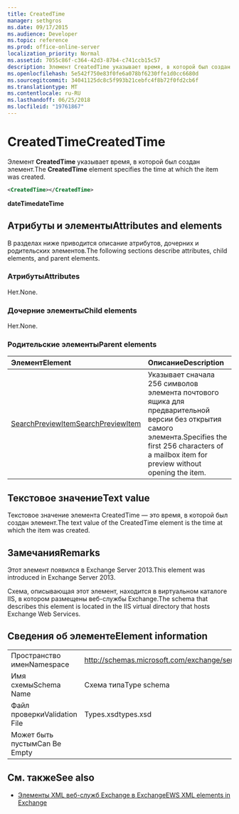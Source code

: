 ```yaml
---
title: CreatedTime
manager: sethgros
ms.date: 09/17/2015
ms.audience: Developer
ms.topic: reference
ms.prod: office-online-server
localization_priority: Normal
ms.assetid: 7055c86f-c364-42d3-87b4-c741ccb15c57
description: Элемент CreatedTime указывает время, в которой был создан элемент.
ms.openlocfilehash: 5e542f750e83f0fe6a078bf6230ffe1d0cc6680d
ms.sourcegitcommit: 34041125dc8c5f993b21cebfc4f8b72f0fd2cb6f
ms.translationtype: MT
ms.contentlocale: ru-RU
ms.lasthandoff: 06/25/2018
ms.locfileid: "19761867"
---
```

# <a name="createdtime"></a><span data-ttu-id="f2487-103">CreatedTime</span><span class="sxs-lookup"><span data-stu-id="f2487-103">CreatedTime</span></span>

<span data-ttu-id="f2487-104">Элемент **CreatedTime** указывает время, в которой был создан элемент.</span><span class="sxs-lookup"><span data-stu-id="f2487-104">The **CreatedTime** element specifies the time at which the item was created.</span></span> 
  
```xml
<CreatedTime></CreatedTime>
```

 <span data-ttu-id="f2487-105">**dateTime**</span><span class="sxs-lookup"><span data-stu-id="f2487-105">**dateTime**</span></span>
## <a name="attributes-and-elements"></a><span data-ttu-id="f2487-106">Атрибуты и элементы</span><span class="sxs-lookup"><span data-stu-id="f2487-106">Attributes and elements</span></span>

<span data-ttu-id="f2487-107">В разделах ниже приводится описание атрибутов, дочерних и родительских элементов.</span><span class="sxs-lookup"><span data-stu-id="f2487-107">The following sections describe attributes, child elements, and parent elements.</span></span>
  
### <a name="attributes"></a><span data-ttu-id="f2487-108">Атрибуты</span><span class="sxs-lookup"><span data-stu-id="f2487-108">Attributes</span></span>

<span data-ttu-id="f2487-109">Нет.</span><span class="sxs-lookup"><span data-stu-id="f2487-109">None.</span></span>
  
### <a name="child-elements"></a><span data-ttu-id="f2487-110">Дочерние элементы</span><span class="sxs-lookup"><span data-stu-id="f2487-110">Child elements</span></span>

<span data-ttu-id="f2487-111">Нет.</span><span class="sxs-lookup"><span data-stu-id="f2487-111">None.</span></span>
  
### <a name="parent-elements"></a><span data-ttu-id="f2487-112">Родительские элементы</span><span class="sxs-lookup"><span data-stu-id="f2487-112">Parent elements</span></span>

|<span data-ttu-id="f2487-113">**Элемент**</span><span class="sxs-lookup"><span data-stu-id="f2487-113">**Element**</span></span>|<span data-ttu-id="f2487-114">**Описание**</span><span class="sxs-lookup"><span data-stu-id="f2487-114">**Description**</span></span>|
|:-----|:-----|
|[<span data-ttu-id="f2487-115">SearchPreviewItem</span><span class="sxs-lookup"><span data-stu-id="f2487-115">SearchPreviewItem</span></span>](searchpreviewitem.md) <br/> |<span data-ttu-id="f2487-116">Указывает сначала 256 символов элемента почтового ящика для предварительной версии без открытия самого элемента.</span><span class="sxs-lookup"><span data-stu-id="f2487-116">Specifies the first 256 characters of a mailbox item for preview without opening the item.</span></span>  <br/> |
   
## <a name="text-value"></a><span data-ttu-id="f2487-117">Текстовое значение</span><span class="sxs-lookup"><span data-stu-id="f2487-117">Text value</span></span>

<span data-ttu-id="f2487-118">Текстовое значение элемента CreatedTime — это время, в которой был создан элемент.</span><span class="sxs-lookup"><span data-stu-id="f2487-118">The text value of the CreatedTime element is the time at which the item was created.</span></span> 
  
## <a name="remarks"></a><span data-ttu-id="f2487-119">Замечания</span><span class="sxs-lookup"><span data-stu-id="f2487-119">Remarks</span></span>

<span data-ttu-id="f2487-120">Этот элемент появился в Exchange Server 2013.</span><span class="sxs-lookup"><span data-stu-id="f2487-120">This element was introduced in Exchange Server 2013.</span></span>
  
<span data-ttu-id="f2487-121">Схема, описывающая этот элемент, находится в виртуальном каталоге IIS, в котором размещены веб-службы Exchange.</span><span class="sxs-lookup"><span data-stu-id="f2487-121">The schema that describes this element is located in the IIS virtual directory that hosts Exchange Web Services.</span></span>
  
## <a name="element-information"></a><span data-ttu-id="f2487-122">Сведения об элементе</span><span class="sxs-lookup"><span data-stu-id="f2487-122">Element information</span></span>

|||
|:-----|:-----|
|<span data-ttu-id="f2487-123">Пространство имен</span><span class="sxs-lookup"><span data-stu-id="f2487-123">Namespace</span></span>  <br/> |http://schemas.microsoft.com/exchange/services/2006/types  <br/> |
|<span data-ttu-id="f2487-124">Имя схемы</span><span class="sxs-lookup"><span data-stu-id="f2487-124">Schema Name</span></span>  <br/> |<span data-ttu-id="f2487-125">Схема типа</span><span class="sxs-lookup"><span data-stu-id="f2487-125">Type schema</span></span>  <br/> |
|<span data-ttu-id="f2487-126">Файл проверки</span><span class="sxs-lookup"><span data-stu-id="f2487-126">Validation File</span></span>  <br/> |<span data-ttu-id="f2487-127">Types.xsd</span><span class="sxs-lookup"><span data-stu-id="f2487-127">types.xsd</span></span>  <br/> |
|<span data-ttu-id="f2487-128">Может быть пустым</span><span class="sxs-lookup"><span data-stu-id="f2487-128">Can Be Empty</span></span>  <br/> ||
   
## <a name="see-also"></a><span data-ttu-id="f2487-129">См. также</span><span class="sxs-lookup"><span data-stu-id="f2487-129">See also</span></span>



- [<span data-ttu-id="f2487-130">Элементы XML веб-служб Exchange в Exchange</span><span class="sxs-lookup"><span data-stu-id="f2487-130">EWS XML elements in Exchange</span></span>](ews-xml-elements-in-exchange.md)

